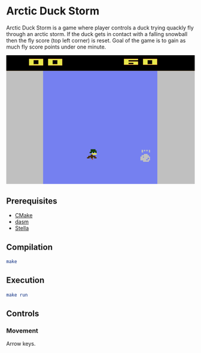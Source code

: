 # Arctic Duck Storm

Arctic Duck Storm is a game where player controls a duck trying quackly fly through an arctic storm. If the duck gets in contact with a falling snowball then the fly score (top left corner) is reset. Goal of the game is to gain as much fly score points under one minute.

![Teaser of the gameplay](gameplay.gif)

## Prerequisites

- [CMake](https://cmake.org/)
- [dasm](https://dasm-assembler.github.io/)
- [Stella](https://stella-emu.github.io/)

## Compilation

```cmake
make
```

## Execution

```cmake
make run
```

## Controls

### Movement

Arrow keys.
